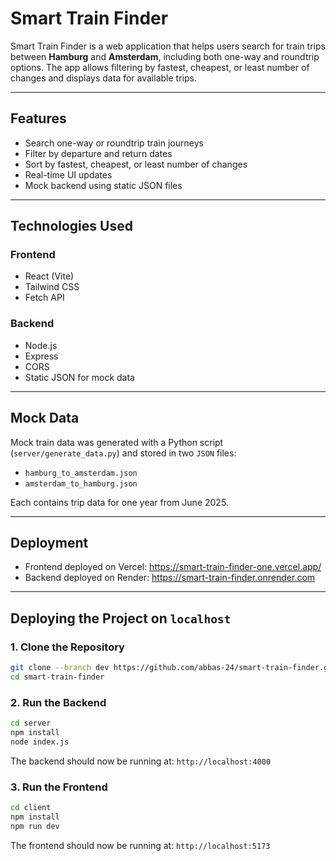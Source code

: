 # Smart Train Finder

Smart Train Finder is a web application that helps users search for train trips between **Hamburg** and **Amsterdam**, including both one-way and roundtrip options. The app allows filtering by fastest, cheapest, or least number of changes and displays data for available trips.

---

## Features

- Search one-way or roundtrip train journeys
- Filter by departure and return dates
- Sort by fastest, cheapest, or least number of changes
- Real-time UI updates
- Mock backend using static JSON files

---

## Technologies Used

### Frontend
- React (Vite)
- Tailwind CSS
- Fetch API

### Backend
- Node.js
- Express
- CORS
- Static JSON for mock data

---

## Mock Data
Mock train data was generated with a Python script (```server/generate_data.py```) and stored in two ```JSON``` files:
- ```hamburg_to_amsterdam.json```
- ```amsterdam_to_hamburg.json```

Each contains trip data for one year from June 2025.

---

## Deployment
- Frontend deployed on Vercel: https://smart-train-finder-one.vercel.app/
- Backend deployed on Render: https://smart-train-finder.onrender.com

---

## Deploying the Project on ```localhost```

### 1. Clone the Repository

```bash
git clone --branch dev https://github.com/abbas-24/smart-train-finder.git
cd smart-train-finder
```

### 2. Run the Backend

```bash
cd server
npm install
node index.js
```
The backend should now be running at: ```http://localhost:4000```

### 3. Run the Frontend

```bash
cd client
npm install
npm run dev
```
The frontend should now be running at: ```http://localhost:5173```
